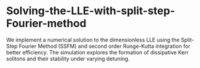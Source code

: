 # Solving-the-LLE-with-split-step-Fourier-method
We implement a numerical solution to the dimensionless LLE using the Split-Step Fourier Method (SSFM) and second order Runge-Kutta integration for better efficiency. The simulation explores the formation of dissipative Kerr solitons and their stability under varying detuning.
